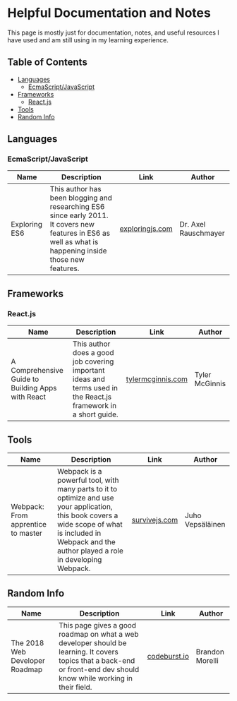 # Helpful Documentation and Notes
This page is mostly just for documentation, notes, and useful resources I have used and am still using in my learning experience.

## Table of Contents
* [Languages](#languages)
  * [EcmaScript/JavaScript](#ecma)
* [Frameworks](#frameworks)
  * [React.js](#react)
* [Tools](#tools)
* [Random Info](#random)

<a name="languages"/>

## Languages

<a name="ecma"/>

### EcmaScript/JavaScript
| Name | Description | Link | Author |
| ---- | ----------- | ---- | ------ |
| Exploring ES6 | This author has been blogging and researching ES6 since early 2011. It covers new features in ES6 as well as what is happening inside those new features. | [exploringjs.com](http://exploringjs.com/es6/) | Dr. Axel Rauschmayer |

<a name="frameworks"/>

## Frameworks


<a name="react"/>

### React.js
| Name | Description | Link | Author |
| ---- | ----------- | ---- | ------ |
| A Comprehensive Guide to Building Apps with React | This author does a good job covering important ideas and terms used in the React.js framework in a short guide. | [tylermcginnis.com](https://tylermcginnis.com/reactjs-tutorial-a-comprehensive-guide-to-building-apps-with-react/) | Tyler McGinnis |

<a name="tools"/>

## Tools
| Name | Description | Link | Author |
| ---- | ----------- | ---- | ------ |
| Webpack: From apprentice to master | Webpack is a powerful tool, with many parts to it to optimize and use your application, this book covers a wide scope of what is included in Webpack and the author played a role in developing Webpack. | [survivejs.com](https://survivejs.com/webpack/foreword/) | Juho Vepsäläinen |

<a name="random"/>

## Random Info
| Name | Description | Link | Author |
| ---- | ----------- | ---- | ------ |
| The 2018 Web Developer Roadmap | This page gives a good roadmap on what a web developer should be learning. It covers topics that a back-end or front-end dev should know while working in their field. | [codeburst.io](https://codeburst.io/the-2018-web-developer-roadmap-826b1b806e8d) | Brandon Morelli |
